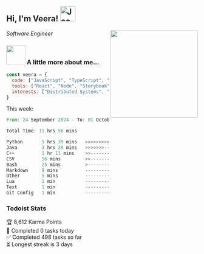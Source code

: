 <h2> Hi, I'm Veera! <img src="https://raw.githubusercontent.com/Tarikul-Islam-Anik/Animated-Fluent-Emojis/master/Emojis/Activities/Jack-O-Lantern.png" alt="Jack-O-Lantern" width="40" height="40" /></h2>
<img align='right' src="https://user-images.githubusercontent.com/74038190/213911110-aedbef38-a29f-4b6b-a65c-11608b4f75a5.gif" width="230">
<p><em>Software Engineer</em></p>


### <img src="https://user-images.githubusercontent.com/74038190/216656963-09118229-8a9e-4af0-910c-c37f35f2e210.gif" width="50"> A little more about me...  

```javascript
const veera = {
  code: ["JavaScript", "TypeScript", "HTML", "CSS", "Python", "Java", "C++"],
  tools: ["React", "Node", "Storybook", "Docker", "Next.JS", "Node", "AWS", "gRPC"],
  interests: ["Distributed Systems", "Cloud Computing", "Machine Learning", "Enterprise Software", "AI"]
}
```
This week:
<!--START_SECTION:waka-->

```rust
From: 24 September 2024 - To: 01 October 2024

Total Time: 11 hrs 56 mins

Python       5 hrs 39 mins   >>>>>>>>>>>>-------------   47.06 %
Java         3 hrs 29 mins   >>>>>>>------------------   28.98 %
C++          1 hr 11 mins    >>-----------------------   09.88 %
CSV          56 mins         >>-----------------------   07.79 %
Bash         25 mins         >------------------------   03.52 %
Markdown     9 mins          -------------------------   01.37 %
Other        5 mins          -------------------------   00.74 %
Lua          1 min           -------------------------   00.25 %
Text         1 min           -------------------------   00.15 %
Git Config   1 min           -------------------------   00.15 %
```

<!--END_SECTION:waka-->


### Todoist Stats

<!-- TODO-IST:START -->
🏆  8,612 Karma Points           
🌸  Completed 0 tasks today           
✅  Completed 498 tasks so far           
⏳  Longest streak is 3 days
<!-- TODO-IST:END -->
<!--
Profile views:
[![](https://visitcount.itsvg.in/api?id=veeravivekt&label=Profile%20Views&color=1&icon=2&pretty=false)](https://visitcount.itsvg.in)
-->
